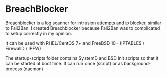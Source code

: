 # BreachBlocker
Breachblocker is a log scanner for intrusion attempts and ip blocker, similar to Fail2Ban. I created Breachblocker because 
Fail2Ban was to complicated to setup correctly in my opinion.

It can be used with RHEL/CentOS 7+ and FreeBSD 10+ (IPTABLES / FirewallD / IPFW)

The startup-scripts folder contains SystemD and BSD Init scripts so that it can be started at boot time. It can 
run once (script) or as background-process (daemon)
